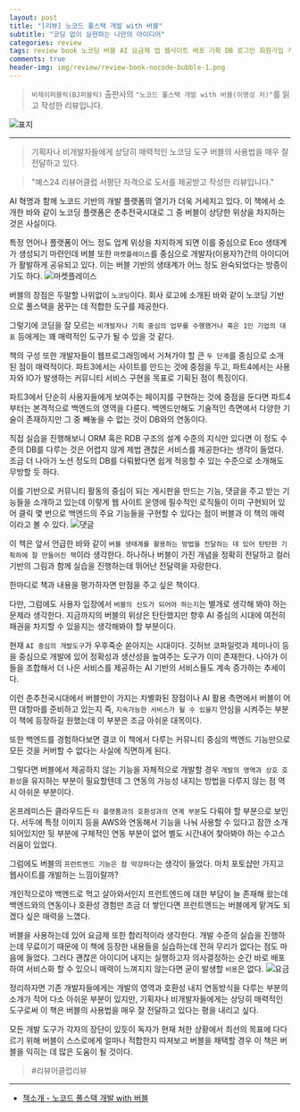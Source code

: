 ```yaml
---  
layout: post  
title: "[리뷰] 노코드 풀스택 개발 with 버블"  
subtitle: "코딩 없이 실현하는 나만의 아이디어"  
categories: review  
tags: review book 노코딩 버블 AI 요금제 앱 웹사이트 배포 기획 DB 로그인 회원가입 게시물 채널 커뮤니티    
comments: true  
header-img: img/review/review-book-nocode-bubble-1.png
---  
```

  
> `비제이퍼블릭(BJ퍼블릭)` 출판사의 `"노코드 풀스택 개발 with 버블(이명성 저)"`를 읽고 작성한 리뷰입니다.  

![표지](https://theorydb.github.io/assets/img/review/review-book-nocode-bubble-1.png)  

---

> 기획자나 비개발자들에게 상당히 매력적인 노코딩 도구 버블의 사용법을 매우 잘 전달하고 있다.  

> "예스24 리뷰어클럽 서평단 자격으로 도서를 제공받고 작성한 리뷰입니다."

AI 혁명과 함께 노코드 기반의 개발 플랫폼의 열기가 더욱 거세지고 있다. 이 책에서 소개한 바와 같이 노코딩 플랫폼은 춘추전국시대로 그 중 버블이 상당한 위상을 차지하는 것은 사실이다. 

특정 언어나 플랫폼이 어느 정도 업계 위상을 차지하게 되면 이를 중심으로 Eco 생태계가 생성되기 마련인데 버블 또한 `마켓플레이스`를 중심으로 개발자(이용자?)간의 아이디어가 활발하게 공유되고 있다. 이는 버블 기반의 생태계가 어느 정도 완숙되었다는 방증이기도 하다. 
![마켓플레이스](https://theorydb.github.io/assets/img/review/review-book-nocode-bubble-3.png)  

버블의 장점은 두말할 나위없이 `노코딩`이다. 회사 로고에 소개된 바와 같이 노코딩 기반으로 풀스택을 꿈꾸는 데 적합한 도구를 제공한다. 

그렇기에 코딩을 잘 모르는 `비개발자나 기획 중심의 업무를 수행했거나 혹은 1인 기업의 대표` 등에게는 꽤 매력적인 도구가 될 수 있을 것 같다. 

책의 구성 또한 개발자들이 웹프로그래밍에서 거쳐가야 할 큰 `두 단계`를 중심으로 소개된 점이 매력적이다. 파트3에서는 사이트를 만드는 것에 중점을 두고, 파트4에서는 사용자와 IO가 발생하는 커뮤니티 서비스 구현을 목표로 기획된 점이 특징이다. 

파트3에서 단순히 사용자들에게 보여주는 페이지를 구현하는 것에 중점을 둔다면 파트4부터는 본격적으로 백엔드의 영역을 다룬다. 백엔드만해도 기술적인 측면에서 다양한 기술이 존재하지만 그 중 빼놓을 수 없는 것이 DB와의 연동이다.

직접 실습을 진행해보니 ORM 혹은 RDB 구조의 설계 수준의 지식만 있다면 이 정도 수준의 DB를 다루는 것은 어렵지 않게 제법 괜찮은 서비스를 제공한다는 생각이 들었다. 조금 더 나아가 노션 정도의 DB를 다뤄봤다면 쉽게 적응할 수 있는 수준으로 소개해도 무방할 듯 하다. 

이를 기반으로 커뮤니티 활동의 중심이 되는 게시판을 만드는 기능, 댓글을 주고 받는 기능들을 소개하고 있는데 이렇게 웹 사이트 운영에 필수적인 로직들이 이미 구현되어 있어 클릭 몇 번으로 백엔드의 주요 기능들을 구현할 수 있다는 점이 버블과 이 책의 매력이라고 볼 수 있다.
![댓글](https://theorydb.github.io/assets/img/review/review-book-nocode-bubble-4.png)  

이 책은 앞서 언급한 바와 같이 `버블 생태계를 활용하는 방법을 전달하는 데 있어 탄탄한 기획하에 잘 만들어진 책`이라 생각한다. 하나하나 버블이 가진 개념을 정확히 전달하고 컬러 기반의 그림과 함께 실습을 진행하는데 뛰어난 전달력을 자랑한다. 

한마디로 책과 내용을 평가하자면 만점을 주고 싶은 책이다. 

다만, 그럼에도 사용자 입장에서 `버블의 신도가 되어야 하는지`는 별개로 생각해 봐야 하는 문제라 생각한다. 지금까지의 버블의 위상은 탄탄했지만 향후 AI 중심의 시대에 여전히 패권을 차지할 수 있을지는 생각해봐야 할 부분이다. 

현재 `AI 중심의 개발도구`가 우후죽순 쏟아지는 시대이다. 깃허브 코파일럿과 제미나이 등을 중심으로 개발에 있어 정확성과 생산성을 높여주는 도구가 이미 존재한다. 나아가 이들을 조합해서 더 나은 서비스를 제공하는 AI 기반의 서비스들도 계속 증가하는 추세이다.

이런 춘추전국시대에서 버블만이 가지는 차별화된 장점이나 AI 활용 측면에서 버블이 어떤 대항마를 준비하고 있는지 즉, `지속가능한 서비스가 될 수 있을지` 안심을 시켜주는 부분이 책에 등장하길 원했는데 이 부분은 조금 아쉬운 대목이다. 

또한 백엔드를 경험하다보면 결코 이 책에서 다루는 커뮤니티 중심의 백엔드 기능만으로 모든 것을 커버할 수 없다는 사실에 직면하게 된다.

그렇다면 버블에서 제공하지 않는 기능을 자체적으로 개발할 경우 `개발의 영역과 상호 호환성`을 유지하는 부분이 필요할텐데 그 연동의 가능성 내지는 방법을 다루지 않는 점 역시 아쉬운 부분이다.

온프레미스든 클라우드든 `타 플랫폼과의 호환성과의 연계 부분`도 다뤄야 할 부분으로 보인다. 서두에 특정 이미지 등을 AWS와 연동해서 기능을 나눠 사용할 수 있다고 잠깐 소개되어있지만 뒷 부분에 구체적인 연동 부분이 없어 별도 시간내어 찾아봐야 하는 수고스러움이 있었다. 

그럼에도 버블의 `프런트엔드 기능은 참 막강하다`는 생각이 들었다. 마치 포토샵만 가지고 웹사이트를 개발하는 느낌이랄까? 

개인적으로야 백엔드로 먹고 살아와서인지 프런트엔드에 대한 부담이 늘 존재해 왔는데 백엔드와의 연동이나 호환성 경험만 조금 더 쌓인다면 프런트엔드는 버블에게 맡겨도 되겠다 싶은 매력을 느꼈다.

버블을 사용하는데 있어 요금제 또한 합리적이라 생각한다. 개발 수준의 실습을 진행하는데 무료이기 때문에 이 책에 등장한 내용들을 실습하는데 전혀 무리가 없다는 점도 마음에 들었다. 그러다 괜찮은 아이디어 내지는 실행하고자 의사결정하는 순간 바로 배포하여 서비스화 할 수 있으니 매력이 느껴지지 않는다면 굳이 발생할 `비용`은 없다. 
![요금](https://theorydb.github.io/assets/img/review/review-book-nocode-bubble-2.png)  

정리하자면 기존 개발자들에게는 개발의 영역과 호환성 내지 연동방식을 다루는 부분의 소개가 적어 다소 아쉬운 부분이 있지만, 기획자나 비개발자들에게는 상당히 매력적인 도구로써 이 책은 버블의 사용법을 매우 잘 전달하고 있다는 평을 내리고 싶다. 

모든 개발 도구가 각자의 장단이 있듯이 독자가 현재 처한 상황에서 최선의 목표에 다다르기 위해 버블이 스스로에게 얼마나 적합한지 따져보고 버블을 채택할 경우 이 책은 버블을 익히는 데 많은 도움이 될 것이다.

> #리뷰어클럽리뷰

---

* [책소개 - 노코드 풀스택 개발 with 버블](https://www.yes24.com/Product/Goods/139754058)
